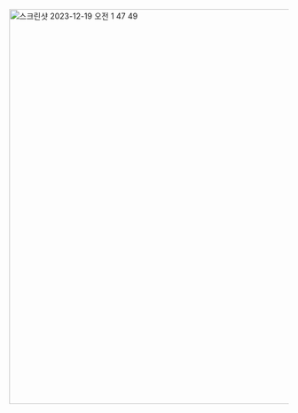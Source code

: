 <img width="713" alt="스크린샷 2023-12-19 오전 1 47 49" src="https://github.com/ysolarh/OZ_class_backend/assets/109467066/aaaf571c-4461-4136-9f46-e6bbaf16386b">